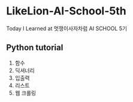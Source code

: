 # LikeLion-AI-School-5th
Today I Learned at 멋쟁이사자차럼 AI SCHOOL 5기 

## Python tutorial 
1. 함수
2. 딕셔너리 
3. 입출력
4. 리스트
5. 웹 크롤링
